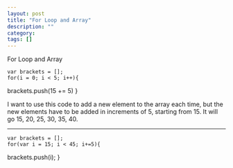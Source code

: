 ```yaml
---
layout: post
title: "For Loop and Array"
description: ""
category:
tags: []
---
```


For Loop and Array


    var brackets = [];
    for(i = 0; i < 5; i++){
  brackets.push(15 += 5)
    }

I want to use this code to add a new element to the array each time, but the new elements have to be added in increments of 5, starting from 15. It will go 15, 20, 25, 30, 35, 40.


--------------------------------------- 
    var brackets = [];
    for(var i = 15; i < 45; i+=5){
  brackets.push(i);
    }


